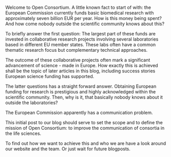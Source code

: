 Welcome to Open Consortium. A little known fact to start of with: the European Commission currently funds basic biomedical research with approximately seven billion EUR per year. How is this money being spent? And how come nobody outside the scientific community knows about this? <!-- more -->

To briefly answer the first question: The largest part of these funds are invested in collaborative research projects involving several laboratories based in different EU member states. These labs often have a common thematic research focus but complementary technical approaches. 

The outcome of these collaborative projects often mark a significant advancement of science - made in Europe. How exactly this is achieved shall be the topic of later articles in this blog, including success stories European science funding has supported.

The latter questions has a straight forward answer. Obtaining European funding for research is prestigious and highly acknowledged within the scientific community. Then, why is it, that basically nobody knows about it outside the laboratories?

The European Commission apparently has a communication problem.

This initial post to our blog should serve to set the scope and to define the mission of Open Consortium: to improve the communication of consortia in the life sciences.

To find out how we want to achieve this and who we are have a look around our website and the team. Or just wait for future blogposts.
